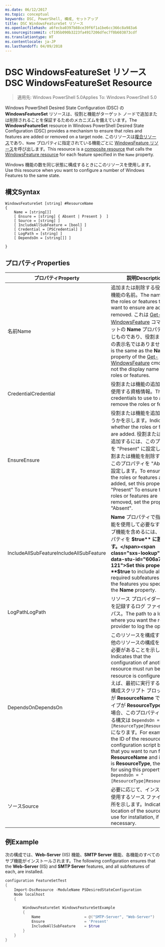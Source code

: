 ```yaml
---
ms.date: 06/12/2017
ms.topic: conceptual
keywords: DSC, PowerShell, 構成, セットアップ
title: DSC WindowsFeatureSet リソース
ms.openlocfilehash: a6fecba0397b88ce39f6f1a1be6cc366c8a983a6
ms.sourcegitcommit: cf195b090b3223fa4917206dfec7f0b603873cdf
ms.translationtype: HT
ms.contentlocale: ja-JP
ms.lasthandoff: 04/09/2018
---
```

# <a name="dsc-windowsfeatureset-resource"></a><span data-ttu-id="606a7-103">DSC WindowsFeatureSet リソース</span><span class="sxs-lookup"><span data-stu-id="606a7-103">DSC WindowsFeatureSet Resource</span></span>

> <span data-ttu-id="606a7-104">適用先: Windows PowerShell 5.0</span><span class="sxs-lookup"><span data-stu-id="606a7-104">Applies To: Windows PowerShell 5.0</span></span>

<span data-ttu-id="606a7-105">Windows PowerShell Desired State Configuration (DSC) の **WindowsFeatureSet** リソースは、役割と機能がターゲット ノードで追加または削除されることを保証するためのメカニズムを備えています。</span><span class="sxs-lookup"><span data-stu-id="606a7-105">The **WindowsFeatureSet** resource in Windows PowerShell Desired State Configuration (DSC) provides a mechanism to ensure that roles and features are added or removed on a target node.</span></span>
<span data-ttu-id="606a7-106">このリソースは[複合リソース](authoringResourceComposite.md)であり、`Name` プロパティに指定されている機能ごとに [WindowsFeature リソース](windowsfeatureResource.md)を呼び出します。</span><span class="sxs-lookup"><span data-stu-id="606a7-106">This resource is a [composite resource](authoringResourceComposite.md) that calls the [WindowsFeature resource](windowsfeatureResource.md) for each feature specified in the `Name` property.</span></span>

<span data-ttu-id="606a7-107">Windows 機能の数を同じ状態に構成するときにこのリソースを使用します。</span><span class="sxs-lookup"><span data-stu-id="606a7-107">Use this resource when you want to configure a number of Windows Features to the same state.</span></span>

## <a name="syntax"></a><span data-ttu-id="606a7-108">構文</span><span class="sxs-lookup"><span data-stu-id="606a7-108">Syntax</span></span>

```
WindowsFeatureSet [string] #ResourceName
{
    Name = [string[]]
    [ Ensure = [string] { Absent | Present }  ]
    [ Source = [string] ]
    [ IncludeAllSubFeature = [bool] ]
    [ Credential = [PSCredential] ]
    [ LogPath = [string] ]
    [ DependsOn = [string[]] ]

}
```

## <a name="properties"></a><span data-ttu-id="606a7-109">プロパティ</span><span class="sxs-lookup"><span data-stu-id="606a7-109">Properties</span></span>

|  <span data-ttu-id="606a7-110">プロパティ</span><span class="sxs-lookup"><span data-stu-id="606a7-110">Property</span></span>  |  <span data-ttu-id="606a7-111">説明</span><span class="sxs-lookup"><span data-stu-id="606a7-111">Description</span></span>   |
|---|---|
| <span data-ttu-id="606a7-112">名前</span><span class="sxs-lookup"><span data-stu-id="606a7-112">Name</span></span>| <span data-ttu-id="606a7-113">追加または削除する役割または機能の名前。</span><span class="sxs-lookup"><span data-stu-id="606a7-113">The names of the roles or features that you want to ensure are added or removed.</span></span> <span data-ttu-id="606a7-114">これは [Get-WindowsFeature](https://technet.microsoft.com/en-us/library/jj205469.aspx) コマンドレットの **Name** プロパティと同じものであり、役割または機能の表示名ではありません。</span><span class="sxs-lookup"><span data-stu-id="606a7-114">This is the same as the **Name** property of the [Get-WindowsFeature](https://technet.microsoft.com/en-us/library/jj205469.aspx) cmdlet, and not the display name of the roles or features.</span></span>|
| <span data-ttu-id="606a7-115">Credential</span><span class="sxs-lookup"><span data-stu-id="606a7-115">Credential</span></span>| <span data-ttu-id="606a7-116">役割または機能の追加や削除に使用する資格情報。</span><span class="sxs-lookup"><span data-stu-id="606a7-116">The credentials to use to add or remove the roles or features.</span></span>|
| <span data-ttu-id="606a7-117">Ensure</span><span class="sxs-lookup"><span data-stu-id="606a7-117">Ensure</span></span>| <span data-ttu-id="606a7-118">役割または機能を追加するかどうかを示します。</span><span class="sxs-lookup"><span data-stu-id="606a7-118">Indicates whether the roles or features are added.</span></span> <span data-ttu-id="606a7-119">役割または機能を追加するには、このプロパティを "Present" に設定します。役割または機能を削除するには、このプロパティを "Absent" に設定します。</span><span class="sxs-lookup"><span data-stu-id="606a7-119">To ensure that the roles or features are added, set this property to "Present" To ensure that the roles or features are removed, set the property to "Absent".</span></span>|
| <span data-ttu-id="606a7-120">IncludeAllSubFeature</span><span class="sxs-lookup"><span data-stu-id="606a7-120">IncludeAllSubFeature</span></span>| <span data-ttu-id="606a7-121">**Name** プロパティで指定した機能を使用して必要なすべてのサブ機能を含めるには、このプロパティを **$true** に設定します。</span><span class="sxs-lookup"><span data-stu-id="606a7-121">Set this property to **$true** to include all required subfeatures with of the features you specify with the **Name** property.</span></span>|
| <span data-ttu-id="606a7-122">LogPath</span><span class="sxs-lookup"><span data-stu-id="606a7-122">LogPath</span></span>| <span data-ttu-id="606a7-123">リソース プロバイダーの操作を記録するログ ファイルへのパス。</span><span class="sxs-lookup"><span data-stu-id="606a7-123">The path to a log file where you want the resource provider to log the operation.</span></span>|
| <span data-ttu-id="606a7-124">DependsOn</span><span class="sxs-lookup"><span data-stu-id="606a7-124">DependsOn</span></span>| <span data-ttu-id="606a7-125">このリソースを構成する前に、他のリソースの構成を実行する必要があることを示します。</span><span class="sxs-lookup"><span data-stu-id="606a7-125">Indicates that the configuration of another resource must run before this resource is configured.</span></span> <span data-ttu-id="606a7-126">たとえば、最初に実行するリソース構成スクリプト ブロックの ID が __ResourceName__ で、そのタイプが __ResourceType__ である場合、このプロパティを使用する構文は `DependsOn = "[ResourceType]ResourceName"` になります。</span><span class="sxs-lookup"><span data-stu-id="606a7-126">For example, if the ID of the resource configuration script block that you want to run first is __ResourceName__ and its type is __ResourceType__, the syntax for using this property is `DependsOn = "[ResourceType]ResourceName"`.</span></span>|
| <span data-ttu-id="606a7-127">ソース</span><span class="sxs-lookup"><span data-stu-id="606a7-127">Source</span></span>| <span data-ttu-id="606a7-128">必要に応じて、インストールに使用するソース ファイルの場所を示します。</span><span class="sxs-lookup"><span data-stu-id="606a7-128">Indicates the location of the source file to use for installation, if necessary.</span></span>|

## <a name="example"></a><span data-ttu-id="606a7-129">例</span><span class="sxs-lookup"><span data-stu-id="606a7-129">Example</span></span>

<span data-ttu-id="606a7-130">次の構成では、**Web-Server** (IIS) 機能、**SMTP Server** 機能、各機能のすべてのサブ機能がインストールされます。</span><span class="sxs-lookup"><span data-stu-id="606a7-130">The following configuration ensures that the **Web-Server** (IIS) and **SMTP Server** features, and all subfeatures of each, are installed.</span></span>

```powershell
configuration FeatureSetTest
{
    Import-DscResource -ModuleName PSDesiredStateConfiguration
    Node localhost
    {

        WindowsFeatureSet WindowsFeatureSetExample
        {
            Name                    = @("SMTP-Server", "Web-Server")
            Ensure                  = 'Present'
            IncludeAllSubFeature    = $true
        }
    }
}
```